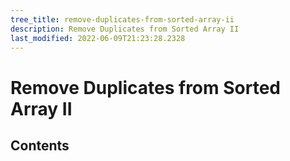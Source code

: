 ```yaml
---
tree_title: remove-duplicates-from-sorted-array-ii
description: Remove Duplicates from Sorted Array II
last_modified: 2022-06-09T21:23:28.2328
---
```


# Remove Duplicates from Sorted Array II

## Contents
